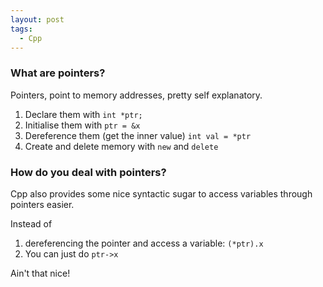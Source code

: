 ```yaml
---
layout: post
tags:
  - Cpp
---
```

### What are pointers?
Pointers, point to memory addresses, pretty self explanatory.
1. Declare them with `int *ptr;`
2. Initialise them with `ptr = &x`
3. Dereference them (get the inner value) `int val = *ptr`
4. Create and delete memory with `new` and `delete`

### How do you deal with pointers?
Cpp also provides some nice syntactic sugar to access variables through pointers easier.

Instead of 
1. dereferencing the pointer and access a variable: `(*ptr).x`
2. You can just do `ptr->x`

Ain't that nice!

